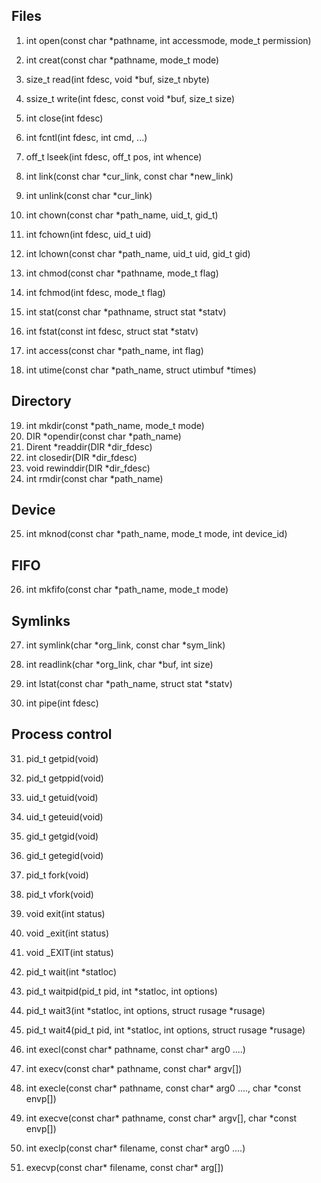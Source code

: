 ## Files
1. int open(const char *pathname, int accessmode, mode_t permission)
2. int creat(const char *pathname, mode_t mode)
3. size_t read(int fdesc, void *buf, size_t nbyte)
4. ssize_t write(int fdesc, const void *buf, size_t size)
5. int close(int fdesc)
6. int fcntl(int fdesc, int cmd, ...)
7. off_t lseek(int fdesc, off_t pos, int whence)
8. int link(const char *cur_link, const char *new_link)
9. int unlink(const char *cur_link)
10. int chown(const char *path_name, uid_t, gid_t)
11. int fchown(int fdesc, uid_t uid)
12. int lchown(const char *path_name, uid_t uid, gid_t gid)
13. int chmod(const char *pathname, mode_t flag)
14. int fchmod(int fdesc, mode_t flag)
15. int stat(const char *pathname, struct stat *statv)
16. int fstat(const int fdesc, struct stat *statv)


17. int access(const char *path_name, int flag)
18. int utime(const char *path_name, struct utimbuf *times)
## Directory
19. int mkdir(const *path_name, mode_t mode)
20. DIR *opendir(const char *path_name)
21. Dirent *readdir(DIR *dir_fdesc)
22. int closedir(DIR *dir_fdesc)
23. void rewinddir(DIR *dir_fdesc)
24. int rmdir(const char *path_name)

## Device
25. int mknod(const char *path_name, mode_t mode, int device_id)

## FIFO
26. int mkfifo(const char *path_name, mode_t mode)

## Symlinks
27. int symlink(char *org_link, const char *sym_link)
28. int readlink(char *org_link, char *buf, int size)
29. int lstat(const char *path_name, struct stat *statv)

30. int pipe(int fdesc)

## Process control
31. pid_t getpid(void)
32. pid_t getppid(void)
33. uid_t getuid(void)
34. uid_t geteuid(void)
35. gid_t getgid(void)
36. gid_t getegid(void)

37. pid_t fork(void)
38. pid_t vfork(void)

39. void exit(int status)
40. void _exit(int status)
41. void _EXIT(int status)

42. pid_t wait(int *statloc)
43. pid_t waitpid(pid_t pid, int *statloc, int options)
44. pid_t wait3(int *statloc, int options, struct rusage *rusage)
45. pid_t wait4(pid_t pid, int *statloc, int options, struct rusage *rusage)

46. int execl(const char* pathname, const char* arg0 ....)
47. int execv(const char* pathname, const char* argv[])
48. int execle(const char* pathname, const char* arg0 ...., char *const envp[])
49. int execve(const char* pathname, const char* argv[], char *const envp[])
50. int execlp(const char* filename, const char* arg0 ....)
51. execvp(const char* filename, const char* arg[])